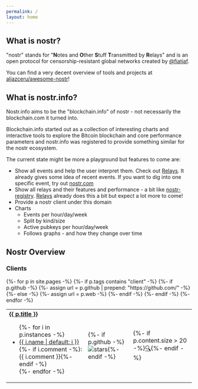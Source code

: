 ```yaml
---
permalink: /
layout: home
---
```


## What is nostr?

"nostr" stands for "**N**otes and **O**ther **S**tuff **T**ransmitted by
**R**elays" and is an open protocol for censorship-resistant global networks
created by [@fiatjaf](https://github.com/fiatjaf).

You can find a very decent overview of tools and projects at
[aljazceru/awesome-nostr](https://github.com/aljazceru/awesome-nostr)!

## What is nostr.info?

Nostr.info aims to be the
"blockchain.info" of nostr - not necessarily the blockchain.com it turned into.

Blockchain.info started out as a collection of interesting charts and
interactive tools to explore the Bitcoin blockchain and core performance
parameters and nostr.info was registered to provide something similar for the
nostr ecosystem.

The current state might be more a playground but features to come are:

- Show all events and help the user interpret them. Check out
  [Relays](/relays/). It already gives some idea of recent events. If you want
  to dig into one specific event, try out [nostr.com](https://nostr.com)
- Show all relays and their features and performance - a bit like
  [nostr-registry](https://nostr-registry.netlify.app/). [Relays](/relays/)
  already does this a bit but expect a lot more to come!
- Provide a nostr client under this domain
- Charts
  - Events per hour/day/week
  - Split by kind/size
  - Active pubkeys per hour/day/week
  - Follows graphs - and how they change over time

## Nostr Overview
### Clients

<table>
{%- for p in site.pages -%}
  {%- if p.tags contains "client" -%}
    {%- if p.github -%}
      {%- assign url = p.github | prepend: "https://github.com/" -%}
    {%- else -%}
      {%- assign url = p.web -%}
    {%- endif -%}
    <tr>
      <td><strong><a href="{{ url }}">{{ p.title }}</a></strong><br>
      <ul>{%- for i in p.instances -%}
              <li><a href="{{ i.url | default: i }}">{{ i.name | default: i }}</a>{%- if i.comment -%}: {{ i.comment }}{%- endif -%}</li>
              {%- endfor -%}</ul></td>
      <td>{%- if p.github -%}<img src="https://img.shields.io/github/stars/{{ p.github }}.svg?style=social" alt="stars">{%- endif -%}</td>
      <td>{%- if p.content.size > 20 -%}<a href="{{ p.permalink }}">🔍</a>{%- endif -%}</td>
    </tr>
  {%- endif -%}
{%- endfor -%}
</table>
